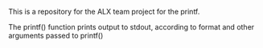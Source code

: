 This is a repository for the ALX team project for the printf.

The printf() function prints output to stdout, according to format and other arguments passed to printf()
